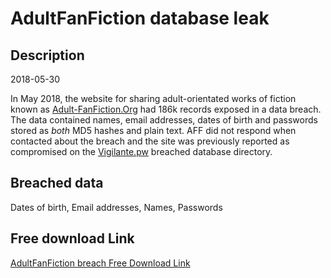 # AdultFanFiction database leak

## Description

2018-05-30

In May 2018, the website for sharing adult-orientated works of fiction known as <a href="http://www.adult-fanfiction.org" target="_blank" rel="noopener">Adult-FanFiction.Org</a> had 186k records exposed in a data breach. The data contained names, email addresses, dates of birth and passwords stored as <em>both</em> MD5 hashes and plain text. AFF did not respond when contacted about the breach and the site was previously reported as compromised on the <a href="https://vigilante.pw/" target="_blank" rel="noopener">Vigilante.pw</a> breached database directory.

## Breached data

Dates of birth, Email addresses, Names, Passwords

## Free download Link

[AdultFanFiction breach Free Download Link](https://link-to.net/1229997/118.47651464283548/dynamic/?r=aHR0cHM6Ly93d3cubWVkaWFmaXJlLmNvbS92aWV3L2NyejRtOEpXVXpSZ1VZYy9hZHVsdC1mYW5maWN0aW9uLm9yZy9maWxl)